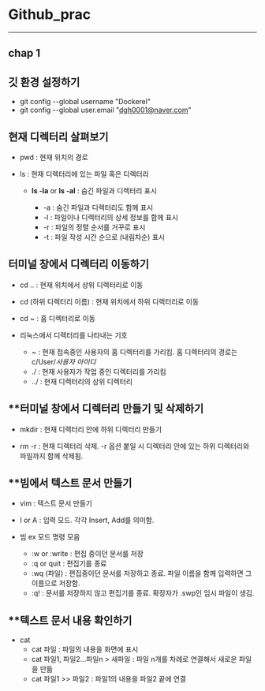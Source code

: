 # Github_prac
- - -
## chap 1


## **깃 환경 설정하기**

* git config --global username "Dockerel"
* git config --global user.email "dgh0001@naver.com"


## **현재 디렉터리 살펴보기**

* pwd : 현재 위치의 경로

* ls : 현재 디렉터리에 있는 파일 혹은 디렉터리
   - **ls -la** or **ls -al** : 숨긴 파일과 디렉터리 표시
   
      * -a : 숨긴 파일과 디렉터리도 함께 표시
      * -l : 파일이나 디렉터리의 상세 정보를 함께 표시
      * -r : 파일의 정렬 순서를 거꾸로 표시
      * -t : 파일 작성 시간 순으로 (내림차순) 표시
      

## **터미널 창에서 디렉터리 이동하기**

* cd .. : 현재 위치에서 상위 디렉터리로 이동

* cd (하위 디렉터리 이름) : 현재 위치에서 하위 디렉터리로 이동

* cd ~ : 홈 디렉터리로 이동

* 리눅스에서 디렉터리를 나타내는 기호
   - ~ : 현재 접속중인 사용자의 홈 디렉터리를 가리킴. 홈 디렉터리의 경로는 c/User/*사용자 아이디*
   - ./ : 현재 사용자가 작업 중인 디렉터리를 가리킴
   - ../ : 현재 디렉터리의 상위 디렉터리


## **터미널 창에서 디렉터리 만들기 및 삭제하기

* mkdir : 현재 디렉터리 안에 하위 디렉터리 만들기

* rm -r : 현재 디렉터리 삭제. -r 옵션 붙일 시 디렉터리 안에 있는 하위 디렉터리와 파일까지 함께 삭제됨.


## **빔에서 텍스트 문서 만들기

* vim : 텍스트 문서 만들기

* I or A : 입력 모드. 각각 Insert, Add를 의미함.

* 빔 ex 모드 명령 모음
   - :w or :write : 편집 중이던 문서를 저장
   - :q or quit : 편집기를 종료
   - :wq (파일) : 편집중이던 문서를 저장하고 종료. 파일 이름을 함께 입력하면 그 이름으로 저장함.
   - :q! : 문서를 저장하지 않고 편집기를 종료. 확장자가 .swp인 임시 파일이 생김.


## **텍스트 문서 내용 확인하기

* cat
   - cat 파일 : 파일의 내용을 화면에 표시
   - cat 파일1, 파일2...파일n > 새파일 : 파일 n개를 차례로 연결해서 새로운 파일을 만듦
   - cat 파일1 >> 파일2 : 파일1의 내용을 파일2 끝에 연결
